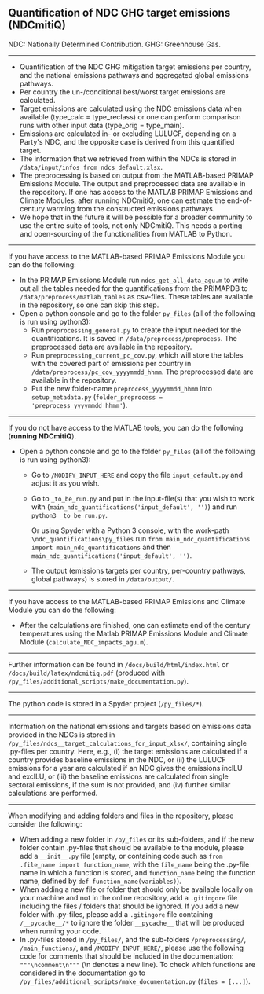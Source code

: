 ## Quantification of NDC GHG target emissions (NDCmitiQ)

NDC: Nationally Determined Contribution.
GHG: Greenhouse Gas.

------

- Quantification of the NDC GHG mitigation target emissions per country, and the national emissions pathways and aggregated global emissions pathways.
- Per country the un-/conditional best/worst target emissions are calculated.
- Target emissions are calculated using the NDC emissions data when available (type_calc = type_reclass) or one can perform comparison runs with other input data (type_orig = type_main).
- Emissions are calculated in- or excluding LULUCF, depending on a Party's NDC, and the opposite case is derived from this quantified target.
- The information that we retrieved from within the NDCs is stored in ``/data/input/infos_from_ndcs_default.xlsx``.
- The preprocessing is based on output from the MATLAB-based PRIMAP Emissions Module. The output and preprocessed data are available in the repository. If one has access to the MATLAB PRIMAP Emissions and Climate Modules, after running NDCmitiQ, one can estimate the end-of-century warming from the constructed emissions pathways.
- We hope that in the future it will be possible for a broader community to use the entire suite of tools, not only NDCmitiQ. This needs a porting and open-sourcing of the functionalities from MATLAB to Python.

-------

If you have access to the MATLAB-based PRIMAP Emissions Module you can do the following:

- In the PRIMAP Emissions Module run ``ndcs_get_all_data_agu.m`` to write out all the tables needed for the quantifications from the PRIMAPDB to ``/data/preprocess/matlab_tables`` as csv-files. These tables are available in the repository, so one can skip this step.
- Open a python console and go to the folder ``py_files`` (all of the following is run using python3):
  - Run ``preprocessing_general.py`` to create the input needed for the quantifications. It is saved in ``/data/preprocess/preprocess``. The preprocessed data are available in the repository.
  - Run ``preprocessing_current_pc_cov.py``, which will store the tables with the covered part of emissions per country in ``/data/preprocess/pc_cov_yyyymmdd_hhmm``. The preprocessed data are available in the repository.
  - Put the new folder-name ``preprocess_yyyymmdd_hhmm`` into ``setup_metadata.py`` (```folder_preprocess = 'preprocess_yyyymmdd_hhmm'```).

--------------------

If you do not have access to the MATLAB tools, you can do the following (**running NDCmitiQ**).

- Open a python console and go to the folder ``py_files`` (all of the following is run using python3):
  - Go to ``/MODIFY_INPUT_HERE`` and copy the file ``input_default.py`` and adjust it as you wish.
  
  - Go to ``_to_be_run.py`` and put in the input-file(s) that you wish to work with (``main_ndc_quantifications('input_default', '')``) and run ``python3 _to_be_run.py``.
  
    Or using Spyder with a Python 3 console, with the work-path ``\ndc_quantifications\py_files`` run ``from main_ndc_quantifications import main_ndc_quantifications`` and then ``main_ndc_quantifications('input_default', '')``.
  
  - The output (emissions targets per country, per-country pathways, global pathways) is stored in ``/data/output/``.

---------------

If you have access to the MATLAB-based PRIMAP Emissions and Climate Module you can do the following:

- After the calculations are finished, one can estimate end of the century temperatures using the Matlab PRIMAP Emissions Module and Climate Module (``calculate_NDC_impacts_agu.m``).

----

Further information can be found in ``/docs/build/html/index.html`` or ``/docs/build/latex/ndcmitiq.pdf`` (produced with ``/py_files/additional_scripts/make_documentation.py``).

---------

The python code is stored in a Spyder project (``/py_files/*``).

----

Information on the national emissions and targets based on emissions data provided in the NDCs is stored in ``/py_files/ndcs__target_calculations_for_input_xlsx/``, containing single .py-files per country. Here, e.g., (i) the target emissions are calculated if a country provides baseline emissions in the NDC, or (ii) the LULUCF emissions for a year are calculated if an NDC gives the emissions inclLU and exclLU, or (iii) the baseline emissions are calculated from single sectoral emissions, if the sum is not provided, and (iv) further similar calculations are performed.

-------

When modifying and adding folders and files in the repository, please consider the following:

- When adding a new folder in ``/py_files`` or its sub-folders, and if the new folder contain .py-files that should be available to the module, please add a ``__init__.py`` file (empty, or containing code such as ``from .file_name import function_name``, with the ``file_name`` being the .py-file name in which a function is stored, and ``function_name`` being the function name, defined by ``def function_name(variables)``).
- When adding a new file or folder that should only be available locally on your machine and not in the online repository, add a ``.gitingore`` file including the files / folders that should be ignored. If you add a new folder with .py-files, please add a ``.gitingore`` file containing ``/__pycache__/*`` to ignore the folder ``__pycache__`` that will be produced when running your code.
- In .py-files stored in ``/py_files/``, and the sub-folders ``/preprocessing/``, ``/main_functions/``, and ``/MODIFY_INPUT_HERE/``, please use the following code for comments that should be included in the documentation: ``"""\ncomment\n"""`` (\n denotes a new line). To check which functions are considered in the documentation go to ``/py_files/additional_scripts/make_documentation.py`` (``files = [...]``).

